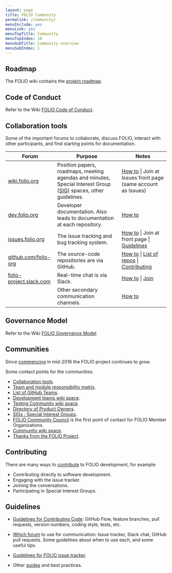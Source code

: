 ```yaml
---
layout: page
title: FOLIO Community
permalink: /community/
menuInclude: yes
menuLink: yes
menuTopTitle: Community
menuTopIndex: 10
menuSubTitle: Community overview
menuSubIndex: 1
---
```


## Roadmap

The FOLIO wiki contains the [project roadmap](/guides/#roadmap).

## Code of Conduct

Refer to the Wiki [FOLIO Code of Conduct](https://wiki.folio.org/display/COMMUNITY/FOLIO+Code+of+Conduct).

## Collaboration tools

Some of the important forums to collaborate, discuss FOLIO, interact with other participants, and find starting points for documentation.

<table>
  <thead>
    <tr>
      <th>Forum</th>
      <th width="40%">Purpose</th>
      <th>Notes</th>
    </tr>
  </thead>
  <tbody>
    <tr>
      <td> <a href="https://wiki.folio.org">wiki.folio.org</a> </td>
      <td>
        Position papers, roadmaps, meeting agendas and minutes, Special Interest Group
        (<a href="https://wiki.folio.org/display/PC/Special+Interest+Groups">SIG</a>) spaces,
        other guidelines.
      </td>
      <td>
        <a href="/guidelines/which-forum#wiki">How to</a> |
        Join at Issues front page (same account as Issues)
      </td>
    </tr>
    <tr>
      <td> <a href="/">dev.folio.org</a> </td>
      <td> Developer documentation. Also leads to documentation at each repository. </td>
      <td>
        <a href="https://github.com/folio-org/folio-org.github.io/blob/master/README.md">How to</a>
      </td>
    </tr>
    <tr>
      <td> <a href="https://issues.folio.org">issues.folio.org</a> </td>
      <td> The issue tracking and bug tracking system.
      </td>
      <td>
        <a href="/guidelines/which-forum#issue-tracker">How to</a> |
        Join at front page |
        <a href="/guidelines/issue-tracker/">Guidelines</a>
      </td>
    </tr>
    <tr>
      <td> <a href="https://github.com/folio-org">github.com/folio-org</a> </td>
      <td> The source-code repositories are via GitHub. </td>
      <td>
        <a href="/guidelines/which-forum#github">How to</a> |
        <a href="/source-code/map/">List of repos</a> |
        <a href="/guidelines/contributing">Contributing</a>
      </td>
    </tr>
    <tr>
      <td> <a href="https://folio-project.slack.com">folio-project.slack.com</a> </td>
      <td> Real-time chat is via Slack. </td>
      <td>
        <a href="/guidelines/which-forum#slack">How to</a> |
        <a href="https://slack-invitation.folio.org">Join</a>
      </td>
    </tr>
    <tr>
      <td> </td>
      <td> Other secondary communication channels.</td>
      <td>
        <a href="/guidelines/which-forum#secondary">How to</a>
      </td>
    </tr>
  </tbody>
</table>

## Governance Model

Refer to the Wiki [FOLIO Governance Model](https://wiki.folio.org/display/COMMUNITY/FOLIO+Governance+Model).

## Communities

Since [commencing](/about/) in mid-2016 the FOLIO project continues to grow.

Some contact points for the communities:

* [Collaboration tools](#collaboration-tools).
* [Team and module responsibility matrix](https://folio-org.atlassian.net/wiki/x/kIBP).
* [List of GitHub Teams](https://github.com/orgs/folio-org/teams).
* [Development teams wiki space](https://wiki.folio.org/display/FOLIJET/).
* [Testing Community wiki space](https://wiki.folio.org/display/FTC/Folio+Testing+Community+Home).
* [Directory of Product Owners](https://wiki.folio.org/display/PO/Directory+of+Product+Owners+by+Area+of+Focus).
* [SIGs : Special Interest Groups](https://wiki.folio.org/display/PC/Special+Interest+Groups).
* [FOLIO Community Council](/reference/glossary/#cc) is the first point of contact for FOLIO Member Organizations.
* [Community wiki space](https://wiki.folio.org/display/COMMUNITY/).
* [Thanks from the FOLIO Project](/about/thanks/).

## Contributing

There are many ways to [contribute](/guides/#community)
to FOLIO development, for example:

- Contributing directly to software development.
- Engaging with the issue tracker.
- Joining the conversations.
- Participating in Special Interest Groups.

## Guidelines

- [Guidelines for Contributing Code](/guidelines/contributing/):
  GitHub Flow, feature branches, pull requests, version numbers, coding style,
  tests, etc.

- [Which forum](/guidelines/which-forum/) to use for communication:
  Issue tracker, Slack chat, GitHub pull requests.
  Some guidelines about when to use each, and some useful tips.

- [Guidelines for FOLIO issue tracker](/guidelines/issue-tracker/).

- Other [guides](/guides/) and best practices.
